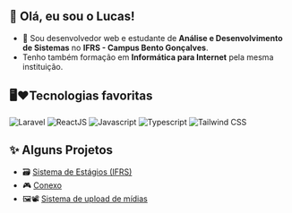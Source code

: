 ## 👋 Olá, eu sou o Lucas!
- 📖 Sou desenvolvedor web e estudante de **Análise e Desenvolvimento de Sistemas** no **IFRS - Campus Bento Gonçalves**.
- Tenho também formação em **Informática para Internet** pela mesma instituição.

## 🖥️❤️Tecnologias favoritas 
<div>
  <img alt="Laravel" src="https://img.shields.io/badge/Laravel-FF2D20?style=for-the-badge&logo=laravel&logoColor=white"> 
  <img alt="ReactJS" src="https://img.shields.io/badge/React-20232A?style=for-the-badge&logo=react&logoColor=61DAFB">
  <img alt="Javascript" src="https://img.shields.io/badge/JavaScript-F7DF1E?style=for-the-badge&logo=javascript&logoColor=black">
  <img alt="Typescript" src="https://img.shields.io/badge/TypeScript-007ACC?style=for-the-badge&logo=typescript&logoColor=white">
  <img alt="Tailwind CSS" src="https://img.shields.io/badge/Tailwind_CSS-38B2AC?style=for-the-badge&logo=tailwind-css&logoColor=white">
</div>
 
## ✨ Alguns Projetos
- 🗃️ [Sistema de Estágios (IFRS)](https://github.com/LucasAntunesDev/trabalho_estagios)
- 🎮 [Conexo](https://github.com/LucasAntunesDev/conexo)
- 🖼📽 [Sistema de upload de mídias](https://github.com/LucasAntunesDev/media_upload_system)
